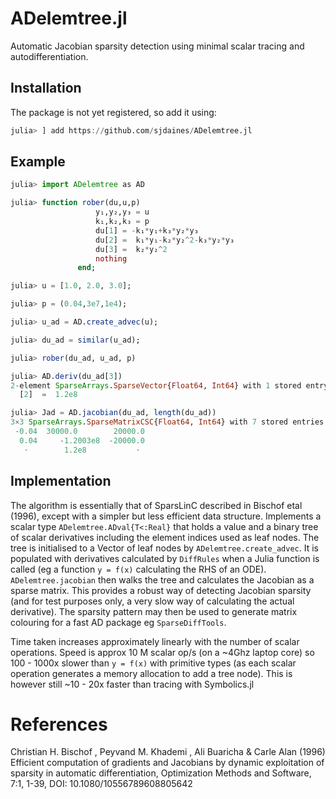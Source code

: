 # ADelemtree.jl

Automatic Jacobian sparsity detection using minimal scalar tracing and autodifferentiation.

## Installation

The package is not yet registered, so add it using:

```julia
julia> ] add https://github.com/sjdaines/ADelemtree.jl
```

## Example
```julia
julia> import ADelemtree as AD

julia> function rober(du,u,p)
                   y₁,y₂,y₃ = u
                   k₁,k₂,k₃ = p
                   du[1] = -k₁*y₁+k₃*y₂*y₃
                   du[2] =  k₁*y₁-k₂*y₂^2-k₃*y₂*y₃
                   du[3] =  k₂*y₂^2
                   nothing
               end;

julia> u = [1.0, 2.0, 3.0];

julia> p = (0.04,3e7,1e4);

julia> u_ad = AD.create_advec(u);

julia> du_ad = similar(u_ad);

julia> rober(du_ad, u_ad, p)

julia> AD.deriv(du_ad[3])
2-element SparseArrays.SparseVector{Float64, Int64} with 1 stored entry:
  [2]  =  1.2e8

julia> Jad = AD.jacobian(du_ad, length(du_ad))
3×3 SparseArrays.SparseMatrixCSC{Float64, Int64} with 7 stored entries:
 -0.04  30000.0        20000.0
  0.04     -1.2003e8  -20000.0
   ⋅        1.2e8           ⋅ 

```

## Implementation

The algorithm is essentially that of SparsLinC described in Bischof etal (1996), except with a simpler but less efficient data structure. Implements a scalar type `ADelemtree.ADval{T<:Real}` that holds a value and a binary tree of scalar derivatives including the element indices used as leaf nodes. The tree is initialised to a Vector of leaf nodes by `ADelemtree.create_advec`.  It is populated with derivatives calculated by `DiffRules` when a Julia function is called (eg a function `y = f(x)` calculating the RHS of an ODE). `ADelemtree.jacobian` then walks the tree and calculates the Jacobian as a sparse matrix.  This provides a robust way of detecting Jacobian sparsity (and for test purposes only, a very slow way of calculating the actual derivative).  The sparsity pattern may then be used to generate matrix colouring for a fast AD package eg `SparseDiffTools`. 

Time taken increases approximately linearly with the number of scalar operations. Speed is approx 10 M scalar op/s (on a ~4Ghz laptop core) so 100 - 1000x slower than `y = f(x)` with primitive types (as each scalar operation generates a memory allocation to add a tree node).  This is however still ~10 - 20x faster than tracing with Symbolics.jl     

# References

Christian H. Bischof , Peyvand M. Khademi , Ali Buaricha & Carle Alan (1996) Efficient computation of gradients and Jacobians by dynamic exploitation of sparsity in automatic differentiation, Optimization Methods and Software, 7:1, 1-39, DOI: 10.1080/10556789608805642